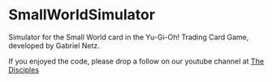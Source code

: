 # SmallWorldSimulator
Simulator for the Small World card in the Yu-Gi-Oh! Trading Card Game, developed by Gabriel Netz.

If you enjoyed the code, please drop a follow on our youtube channel at [The Disciples](https://www.youtube.com/channel/UCS6uEaLigSKUsv8K5j6Z_Cw "The Disciples")
